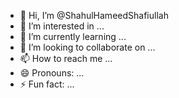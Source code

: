 - 👋 Hi, I’m @ShahulHameedShafiullah
- 👀 I’m interested in ...
- 🌱 I’m currently learning ...
- 💞️ I’m looking to collaborate on ...
- 📫 How to reach me ...
- 😄 Pronouns: ...
- ⚡ Fun fact: ...

<!---
ShahulHameedShafiullah/ShahulHameedShafiullah is a ✨ special ✨ repository because its `README.md` (this file) appears on your GitHub profile.
You can click the Preview link to take a look at your changes.
--->
